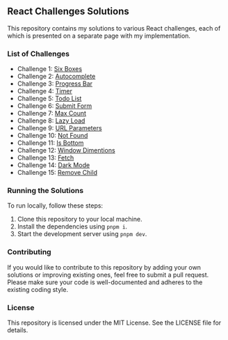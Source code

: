 ## React Challenges Solutions

This repository contains my solutions to various React challenges, each of which is presented on a separate page with my implementation.

### List of Challenges

- Challenge 1: [Six Boxes]()
- Challenge 2: [Autocomplete]()
- Challenge 3: [Progress Bar]()
- Challenge 4: [Timer]()
- Challenge 5: [Todo List]()
- Challenge 6: [Submit Form]()
- Challenge 7: [Max Count]()
- Challenge 8: [Lazy Load]()
- Challenge 9: [URL Parameters]()
- Challenge 10: [Not Found]()
- Challenge 11: [Is Bottom]()
- Challenge 12: [Window Dimentions]()
- Challenge 13: [Fetch]()
- Challenge 14: [Dark Mode]()
- Challenge 15: [Remove Child]()

### Running the Solutions

To run locally, follow these steps:

1. Clone this repository to your local machine.
2. Install the dependencies using `pnpm i`.
3. Start the development server using `pnpm dev`.

### Contributing

If you would like to contribute to this repository by adding your own solutions or improving existing ones, feel free to submit a pull request. Please make sure your code is well-documented and adheres to the existing coding style.

### License

This repository is licensed under the MIT License. See the LICENSE file for details.
